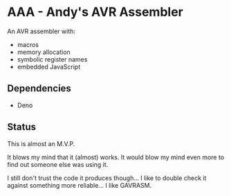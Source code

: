 # AAA - Andy's AVR Assembler

An AVR assembler with:

* macros
* memory allocation
* symbolic register names
* embedded JavaScript

## Dependencies

* Deno

## Status

This is almost an M.V.P.

It blows my mind that it (almost) works.
It would blow my mind even more to find out someone else was using it.

I still don't trust the code it produces though... I like to double check it
against something more reliable... I like GAVRASM.

